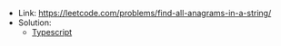- Link: https://leetcode.com/problems/find-all-anagrams-in-a-string/
- Solution:
  - [Typescript](index.ts)